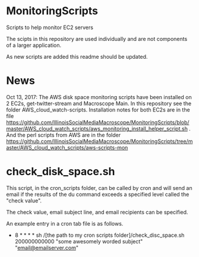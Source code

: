 # MonitoringScripts
Scripts to help monitor EC2 servers

The scipts in this repository are used individually and are not components of a larger application.

As new scripts are added this readme should be updated.

# News

Oct 13, 2017: The AWS disk space monitoring scripts have been installed on 2 EC2s, get-twitter-stream and Macroscope Main.  In this repository see the folder AWS_cloud_watch-scripts.  Installation notes for both EC2s are in the file https://github.com/IllinoisSocialMediaMacroscope/MonitoringScripts/blob/master/AWS_cloud_watch_scripts/aws_monitoring_install_helper_script.sh .  And the perl scripts from AWS are in the folder https://github.com/IllinoisSocialMediaMacroscope/MonitoringScripts/tree/master/AWS_cloud_watch_scripts/aws-scripts-mon


# check_disk_space.sh

This script, in the cron_scripts folder, can be called by cron and will send an email if the results of the du command exceeds a specified level called the "check value".

The check value, email subject line, and email recipients can be specified.

An example entry in a cron tab file is as follows.
* 8 * * * * sh /[the path to my cron scripts folder]/check_disc_space.sh 200000000000 "some awesomely worded subject" "email@emailserver.com"


